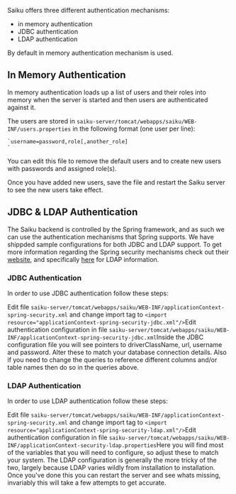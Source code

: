 Saiku offers three different authentication mechanisms:

* in memory authentication
* JDBC authentication
* LDAP authentication

By default in memory authentication mechanism is used.

## In Memory Authentication

In memory authentication loads up a list of users and their roles into memory when the server is started and then users are authenticated against it.

The users are stored in `saiku-server/tomcat/webapps/saiku/WEB-INF/users.properties` in the following format (one user per line):


```
`username=password,role[,another_role]
`
```
You can edit this file to remove the default users and to create new users with passwords and assigned role(s).

Once you have added new users, save the file and restart the Saiku server to see the new users take effect.

## JDBC & LDAP Authentication

The Saiku backend is controlled by the Spring framework, and as such we can use the authentication mechanisms that Spring supports. We have shippded sample configurations for both JDBC and LDAP support. To get more information regarding the Spring security mechanisms check out their [website](http://projects.spring.io/spring-security/), and specifically [here](http://docs.spring.io/spring-security/site/docs/3.2.0.RELEASE/reference/htmlsingle/#ldap) for LDAP information.

### JDBC Authentication

In order to use JDBC authentication follow these steps:

Edit file `saiku-server/tomcat/webapps/saiku/WEB-INF/applicationContext-spring-security.xml` and change import tag to `<import resource="applicationContext-spring-security-jdbc.xml"/>`Edit authentication configuration in file `saiku-server/tomcat/webapps/saiku/WEB-INF/applicationContext-spring-security-jdbc.xml`Inside the JDBC configuration file you will see pointers to driverClassName, url, username and password. Alter these to match your database connection details. Also if you need to change the queries to reference different columns and/or table names then do so in the queries above.

### LDAP Authentication

In order to use LDAP authentication follow these steps:

Edit file `saiku-server/tomcat/webapps/saiku/WEB-INF/applicationContext-spring-security.xml` and change import tag to `<import resource="applicationContext-spring-security-ldap.xml"/>`Edit authentication configuration in file `saiku-server/tomcat/webapps/saiku/WEB-INF/applicationContext-security-ldap.properties`Here you will find most of the variables that you will need to configure, so adjust these to match your system. The LDAP configuration is generally the more tricky of the two, largely because LDAP varies wildly from installation to installation. Once you've done this you can restart the server and see whats missing, invariably this will take a few attempts to get accurate.

